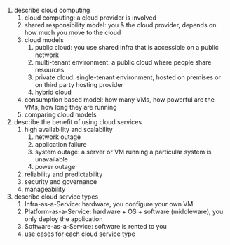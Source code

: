 1. describe cloud computing
    1. cloud computing: a cloud provider is involved
    2. shared responsibility model: you & the cloud provider, depends on how much you move to the cloud
    3. cloud models
        1. public cloud: you use shared infra that is accessible on a public network
        2. multi-tenant environment: a public cloud where people share resources 
        3. private cloud: single-tenant environment, hosted on premises or on third party hosting provider
        4. hybrid cloud
    4. consumption based model: how many VMs, how powerful are the VMs, how long they are running
    5. comparing cloud models
2. describe the benefit of using cloud services
    1. high availability and scalability
        1. network outage
        2. application failure
        3. system outage: a server or VM running a particular system is unavailable
        4. power outage
    2. reliability and predictability
    3. security and governance
    4. manageability 
3. describe cloud service types
   1. Infra-as-a-Service: hardware, you configure your own VM
   2. Platform-as-a-Service: hardware + OS + software (middleware), you only deploy the application
   3. Software-as-a-Service: software is rented to you
   4. use cases for each cloud service type
